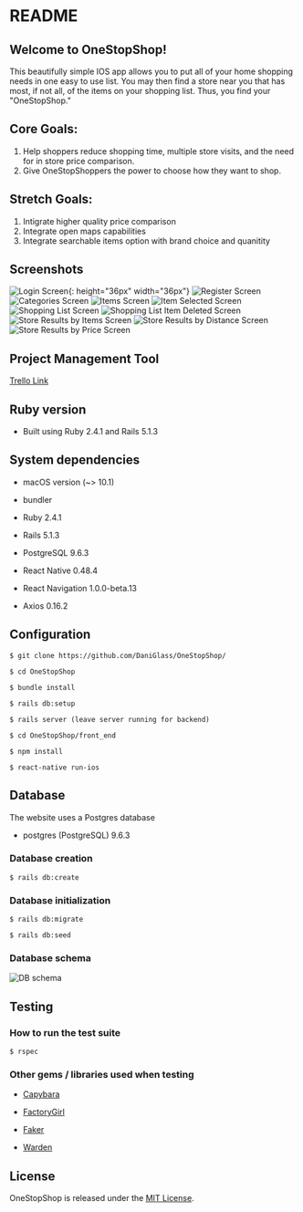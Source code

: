 # README

##  Welcome to OneStopShop!

This beautifully simple IOS app allows you to put all of your home shopping needs in one easy to use list. You may then find a store near you that has most, if not all, of the items on your shopping list. Thus, you find your "OneStopShop."

## Core Goals:

1. Help shoppers reduce shopping time, multiple store visits, and the need for in store price comparison.
2. Give OneStopShoppers the power to choose how they want to shop.

## Stretch Goals:

1. Intigrate higher quality price comparison
2. Integrate open maps capabilities
3. Integrate searchable items option with brand choice and quanitity

## Screenshots

![Login Screen](https://github.com/DaniGlass/OneStopShop/blob/master/lib/screenshots/login.jpg){: height="36px" width="36px"}
![Register Screen](https://github.com/DaniGlass/OneStopShop/blob/master/lib/screenshots/register.jpg)
![Categories Screen](https://github.com/DaniGlass/OneStopShop/blob/master/lib/screenshots/categories.jpg)
![Items Screen](https://github.com/DaniGlass/OneStopShop/blob/master/lib/screenshots/items.jpg)
![Item Selected Screen](https://github.com/DaniGlass/OneStopShop/blob/master/lib/screenshots/items_select.jpg)
![Shopping List Screen](https://github.com/DaniGlass/OneStopShop/blob/master/lib/screenshots/shopping_list.jpg)
![Shopping List Item Deleted Screen](https://github.com/DaniGlass/OneStopShop/blob/master/lib/screenshots/shopping_list_delete.jpg)
![Store Results by Items Screen](https://github.com/DaniGlass/OneStopShop/blob/master/lib/screenshots/by_items.jpg)
![Store Results by Distance Screen](https://github.com/DaniGlass/OneStopShop/blob/master/lib/screenshots/by_distance.jpg)
![Store Results by Price Screen](https://github.com/DaniGlass/OneStopShop/blob/master/lib/screenshots/by_price.jpg)

## Project Management Tool

[Trello Link](https://trello.com/b/6IKQtjuC/main)

## Ruby version

* Built using Ruby 2.4.1 and Rails 5.1.3

## System dependencies

* macOS version (~> 10.1)

* bundler

* Ruby 2.4.1

* Rails 5.1.3

* PostgreSQL 9.6.3

* React Native 0.48.4

* React Navigation 1.0.0-beta.13

* Axios 0.16.2

## Configuration

    $ git clone https://github.com/DaniGlass/OneStopShop/

    $ cd OneStopShop

    $ bundle install

    $ rails db:setup

    $ rails server (leave server running for backend)

    $ cd OneStopShop/front_end

    $ npm install

    $ react-native run-ios

## Database

The website uses a Postgres database

* postgres (PostgreSQL) 9.6.3

### Database creation

    $ rails db:create

### Database initialization

    $ rails db:migrate

    $ rails db:seed

### Database schema

![DB schema](https://github.com/DaniGlass/OneStopShop/blob/master/OneStopShopSchema.png)

## Testing

### How to run the test suite

    $ rspec


### Other gems / libraries used when testing

* [Capybara](https://github.com/teamcapybara/capybara)

* [FactoryGirl](https://github.com/thoughtbot/factory_girl)

* [Faker](https://github.com/stympy/faker)

* [Warden](https://github.com/hassox/warden/wiki)

## License

OneStopShop is released under the [MIT License](https://opensource.org/licenses/MIT).
